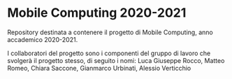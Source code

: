 # Mobile Computing 2020-2021

Repository destinata a contenere il progetto di Mobile Computing, anno accademico 2020-2021.

I collaboratori del progetto sono i componenti del gruppo di lavoro che svolgerà il progetto stesso, di seguito i nomi:
Luca Giuseppe Rocco, Matteo Romeo, Chiara Saccone, Gianmarco Urbinati, Alessio Verticchio

